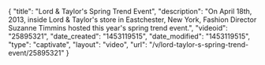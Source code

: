 {
    "title": "Lord & Taylor's Spring Trend Event",
    "description": "On April 18th, 2013, inside Lord & Taylor's store in Eastchester, New York, Fashion Director Suzanne Timmins hosted this year's spring trend event.",
    "videoid": "25895321",
    "date_created": "1453119515",
    "date_modified": "1453119515",
    "type": "captivate",
    "layout": "video",
    "url": "\/v\/lord-taylor-s-spring-trend-event\/25895321"
}